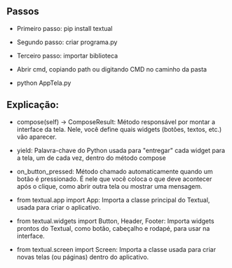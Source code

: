 ## Passos

- Primeiro passo: pip install textual
- Segundo passo: criar programa.py
- Terceiro passo: importar biblioteca 


- Abrir cmd, copiando path ou digitando CMD no caminho da pasta
- python AppTela.py


## Explicação:

- compose(self) -> ComposeResult: Método responsável por montar a interface da tela. Nele, você define quais widgets (botões, textos, etc.) vão aparecer.

- yield: Palavra-chave do Python usada para "entregar" cada widget para a tela, um de cada vez, dentro do método compose

- on_button_pressed: Método chamado automaticamente quando um botão é pressionado. É nele que você coloca o que deve acontecer após o clique, como abrir outra tela ou mostrar uma mensagem.

- from textual.app import App: Importa a classe principal do Textual, usada para criar o aplicativo.

- from textual.widgets import Button, Header, Footer: Importa widgets prontos do Textual, como botão, cabeçalho e rodapé, para usar na interface.

- from textual.screen import Screen: Importa a classe usada para criar novas telas (ou páginas) dentro do aplicativo.